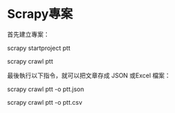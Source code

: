 # Scrapy專案

首先建立專案：

scrapy startproject ptt

scrapy crawl ptt

最後執行以下指令，就可以把文章存成 JSON 或Excel 檔案：

scrapy crawl ptt -o ptt.json

scrapy crawl ptt -o ptt.csv

